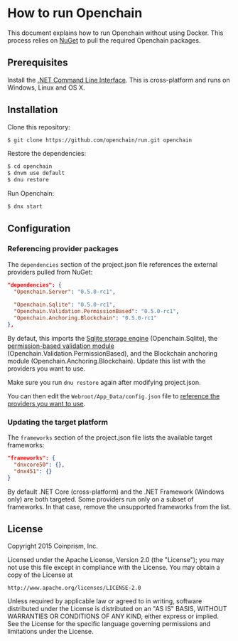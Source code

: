 # How to run Openchain

This document explains how to run Openchain without using Docker. This process relies on [NuGet](https://www.nuget.org/) to pull the required Openchain packages.

## Prerequisites

Install the [.NET Command Line Interface](https://github.com/dotnet/cli). This is cross-platform and runs on Windows, Linux and OS X.

## Installation

Clone this repository:

``` bash
$ git clone https://github.com/openchain/run.git openchain
```

Restore the dependencies:

``` bash
$ cd openchain
$ dnvm use default
$ dnu restore
```

Run Openchain:

``` bash
$ dnx start
```

## Configuration

### Referencing provider packages

The ``dependencies`` section of the project.json file references the external providers pulled from NuGet:

``` json
"dependencies": {
  "Openchain.Server": "0.5.0-rc1",
  
  "Openchain.Sqlite": "0.5.0-rc1",
  "Openchain.Validation.PermissionBased": "0.5.0-rc1",
  "Openchain.Anchoring.Blockchain": "0.5.0-rc1"
},
```

By defaut, this imports the [Sqlite storage engine](https://www.nuget.org/packages/Openchain.Sqlite) (Openchain.Sqlite), the [permission-based validation module](https://www.nuget.org/packages/Openchain.Validation.PermissionBased) (Openchain.Validation.PermissionBased), and the Blockchain anchoring module (Openchain.Anchoring.Blockchain). Update this list with the providers you want to use.

Make sure you run ``dnu restore`` again after modifying project.json.

You can then edit the ``Webroot/App_Data/config.json`` file to [reference the providers you want to use](https://docs.openchain.org/en/latest/general/configuration.html).

### Updating the target platform

The ``frameworks`` section of the project.json file lists the available target frameworks:

``` json
"frameworks": {
  "dnxcore50": {},
  "dnx451": {}
}
```

By default .NET Core (cross-platform) and the .NET Framework (Windows only) are both targeted. Some providers run only on a subset of frameworks. In that case, remove the unsupported frameworks from the list.

## License

Copyright 2015 Coinprism, Inc.

Licensed under the Apache License, Version 2.0 (the "License"); you may not use this file except in compliance with the License. You may obtain a copy of the License at

    http://www.apache.org/licenses/LICENSE-2.0

Unless required by applicable law or agreed to in writing, software distributed under the License is distributed on an "AS IS" BASIS, WITHOUT WARRANTIES OR CONDITIONS OF ANY KIND, either express or implied.
See the License for the specific language governing permissions and limitations under the License.
